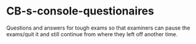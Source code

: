 # CB-s-console-questionaires
Questions and answers for tough exams so that examiners can pause the exams/quit it and still continue from where they left off another time.
